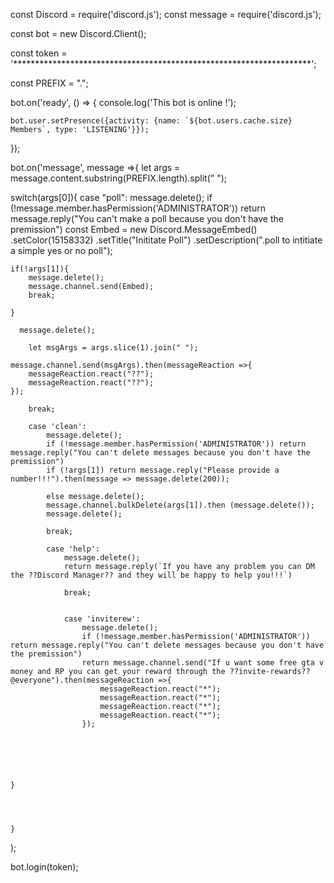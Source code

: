 const Discord = require('discord.js');
const message = require('discord.js');

const bot = new Discord.Client();

const token = '********************************************************************';

const PREFIX = ".";

bot.on('ready', () => {
    console.log('This bot is online !');
   
   
    bot.user.setPresence({activity: {name: `${bot.users.cache.size} Members`, type: 'LISTENING'}});
 

});

bot.on('message', message =>{
let args = message.content.substring(PREFIX.length).split(" ");

switch(args[0]){
case "poll":
    message.delete();
    if (!message.member.hasPermission('ADMINISTRATOR')) return message.reply("You can't make a poll because you don't have the premission")
    const Embed = new Discord.MessageEmbed()
    .setColor(15158332)
    .setTitle("Inititate Poll")
    .setDescription(".poll to intitiate a simple yes or no poll");

    if(!args[1]){
        message.delete();
        message.channel.send(Embed);
        break;
    
    }
    
      message.delete();
    
        let msgArgs = args.slice(1).join(" ");

    message.channel.send(msgArgs).then(messageReaction =>{
        messageReaction.react("??");
        messageReaction.react("??");
    });

        break;

        case 'clean':
            message.delete();
            if (!message.member.hasPermission('ADMINISTRATOR')) return message.reply("You can't delete messages because you don't have the premission")
            if (!args[1]) return message.reply("Please provide a number!!!").then(message => message.delete(200));
            
            else message.delete();
            message.channel.bulkDelete(args[1]).then (message.delete());
            message.delete();
            
            break;
           
            case 'help':
                message.delete();
                return message.reply(`If you have any problem you can DM the ??Discord Manager?? and they will be happy to help you!!!`)

                break;


                case 'inviterew':
                    message.delete();
                    if (!message.member.hasPermission('ADMINISTRATOR')) return message.reply("You can't delete messages because you don't have the premission")
                    return message.channel.send("If u want some free gta v money and RP you can get your reward through the ??invite-rewards?? @everyone").then(messageReaction =>{
                        messageReaction.react("*");
                        messageReaction.react("*");
                        messageReaction.react("*");
                        messageReaction.react("*");
                    });
                    



                    

    }


    
        
    }

    




);

bot.login(token);
